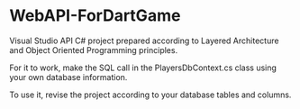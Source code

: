 # WebAPI-ForDartGame
Visual Studio API C# project prepared according to Layered Architecture and Object Oriented Programming principles.

For it to work, make the SQL call in the PlayersDbContext.cs class using your own database information.

To use it, revise the project according to your database tables and columns.
